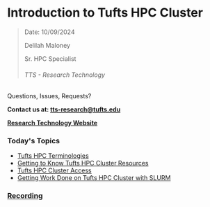 # Introduction to Tufts HPC Cluster



>Date: 10/09/2024
>
>Delilah Maloney
>
>Sr. HPC Specialist
>
>###### TTS - Research Technology



Questions, Issues, Requests? 

**Contact us at: tts-research@tufts.edu**

**[Research Technology Website](https://it.tufts.edu/researchtechnology.tufts.edu)**


### Today's Topics
- [Tufts HPC Terminologies](https://tuftsdatalab.github.io/tuftsWorkshops/2024_workshops/2024_bioinformatics101/Intro2HPC/00_Tufts_HPC_Terminologies/)
- [Getting to Know Tufts HPC Cluster Resources](https://tuftsdatalab.github.io/tuftsWorkshops/2024_workshops/2024_bioinformatics101/Intro2HPC/01_Getting_to_Know_Tufts_HPC_Cluster_Resources/)
- [Tufts HPC Cluster Access](https://tuftsdatalab.github.io/tuftsWorkshops/2024_workshops/2024_bioinformatics101/Intro2HPC/02_Tufts_HPC_Cluster_Access/)
- [Getting Work Done on Tufts HPC Cluster with SLURM](https://tuftsdatalab.github.io/tuftsWorkshops/2024_workshops/2024_bioinformatics101/Intro2HPC/03_Getting_Work_Done_on_Tufts_HPC_Cluster_with_SLURM/)



### [Recording](https://tufts.box.com/s/vr0yi7260dzc483rsw1jmqduy7adkrni)

